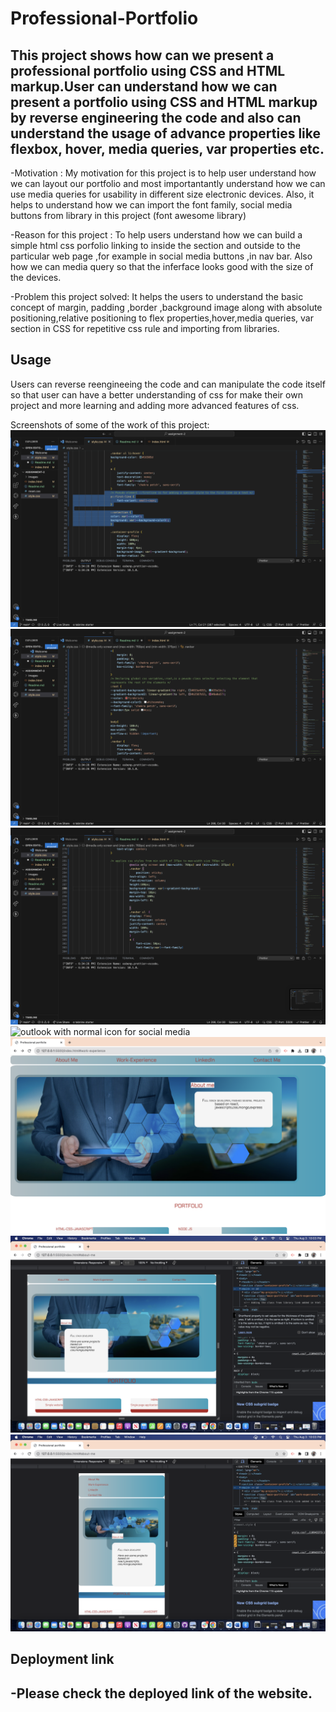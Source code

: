 
# Professional-Portfolio

## This project shows how can we present a professional portfolio using CSS and HTML markup.User can understand how we can present a portfolio using CSS and HTML markup by reverse engineering the code and also can understand the usage of advance properties like flexbox, hover, media queries, var properties etc.


-Motivation : My motivation for this project is to help user understand how we can layout our portfolio and most importantantly understand how we can use media queries for usability in different size electronic devices. Also, it helps to understand how we can import the font family, social media buttons from library in this project (font awesome library)

-Reason for this project : To help users understand how we can build a simple html css porfolio linking to inside the section and outside to the particular web page ,for example in social media buttons ,in nav bar. Also how we can media query so that the inferface looks good with the size of the devices.

-Problem this project solved: It helps the users to understand the basic concept of  margin, padding ,border ,background image along with absolute positioning,relative positioning to flex properties,hover,media queries, var section in CSS for repetitive css rule and importing from libraries.

## Usage

Users can reverse reengineeing the code and can manipulate the code itself so that user can have a better understanding of css for make their own project and more learning and adding more advanced features of css.

Screenshots of some of the work of this project:
![peudo element in css screenshot](./screenshot/peudo%20element.png)
![root:global css variable](./screenshot/ROOT.png)
![media-query css screenshot](./screenshot/media-query.png )
![outlook with normal icon for social media](./screenshot/before-social-media.png)
![snapshot1](./screenshot/snapshot1.png)
![inspecting-manupulating](./screenshot/inspecting-manupulating.png)
![smaller-device interface](./screenshot/smaller-device-interface.png)



## Deployment link
-Please check the deployed link of the website.
-

